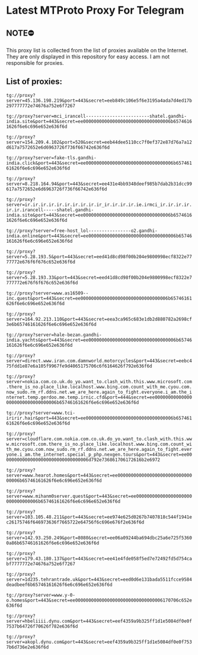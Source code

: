 # Latest MTProto Proxy For Telegram

## NOTE⛔

This proxy list is collected from the list of proxies available on the Internet. They are only displayed in this repository for easy access. I am not responsible for proxies.

## List of proxies:

`tg://proxy?server=45.136.198.219&port=443&secret=eeb849c106e5f6e3195a4ada7d4ed17b297777772e74676a752e6f7267`

`tg://proxy?server=mci_irancell------------------------shatel.gandhi-india.site&port=443&secret=ee000000000000000000000000000000006b65746161626f6e6c696e652e636f6d`

`tg://proxy?server=154.209.4.102&port=520&secret=eeb44dee5110cc7f0ef372e87d76a7a12d617a7572652e6d6963726f736f66742e636f6d`

`tg://proxy?server=fake-tls.gandhi-india.click&port=443&secret=ee000000000000000000000000000000006b65746161626f6e6c696e652e636f6d`

`tg://proxy?server=8.218.164.94&port=443&secret=ee431e4bb9348deef985b7dab2b31dcc99617a7572652e6d6963726f736f66742e636f6d`

`tg://proxy?server=ir.ir.ir.ir.ir.ir.ir.ir.ir.ir_ir.ir.ir.ir.ie.irmci_ir.ir.ir.ir.ir.ir.irancell-----shatel.gandhi-india.site&port=443&secret=ee000000000000000000000000000000006b65746161626f6e6c696e652e636f6d`

`tg://proxy?server=free-host_lol----------------o2.gandhi-india.online&port=443&secret=ee000000000000000000000000000000006b65746161626f6e6c696e652e636f6d`

`tg://proxy?server=5.28.193.5&port=443&secret=eed41d8cd98f00b204e9800998ecf8322e7777772e676f6f676c652e636f6d`

`tg://proxy?server=5.28.193.33&port=443&secret=eed41d8cd98f00b204e9800998ecf8322e7777772e676f6f676c652e636f6d`

`tg://proxy?server=www.as16509--inc.quest&port=443&secret=ee000000000000000000000000000000006b65746161626f6e6c696e652e636f6d`

`tg://proxy?server=164.92.213.110&port=443&secret=eea3ca965c683e1db2d880782a2698cf3e6b65746161626f6e6c696e652e636f6d`

`tg://proxy?server=hale-bezan.gandhi-india.yachts&port=443&secret=ee000000000000000000000000000000006b65746161626f6e6c696e652e636f6d`

`tg://proxy?server=direct.www.iran.com.damnworld.motorcycles&port=443&secret=eebc475fdd1e87e6a105f9967fe9d4065175706c6f6164626f792e636f6d`

`tg://proxy?server=nokia.com.co.uk.do_yo.want_to.clash_with.this.www.microsoft.com.there_is_no.place_like.localhost.www.bing.com.count_with_me.cyou.com.now_sudo.rm_rf.ddns.net.we_are_here.again_to_fight.everyone.i_am.the_internet.temp.gerdoo.me.temp.irnic.cfd&port=444&secret=ee000000000000000000000000000000006b65746161626f6e6c696e652e636f6d`

`tg://proxy?server=www.tci-iririr.hair&port=443&secret=ee000000000000000000000000000000006b65746161626f6e6c696e652e636f6d`

`tg://proxy?server=cloudflare.com.nokia.com.co.uk.do_yo.want_to.clash_with.this.www.microsoft.com.there_is_no.place_like.localhost.www.bing.com.count_with_me.cyou.com.now_sudo.rm_rf.ddns.net.we_are_here.again_to_fight.everyone.i_am.the_internet.special_p_php.nexgen.tours&port=443&secret=ee000000000000000000000000000000006d792e736861706172616b2e6972`

`tg://proxy?server=www.hearot.homes&port=443&secret=ee000000000000000000000000000000006b65746161626f6e6c696e652e636f6d`

`tg://proxy?server=www.mihanm0server.quest&port=443&secret=ee000000000000000000000000000000006b65746161626f6e6c696e652e636f6d`

`tg://proxy?server=103.105.48.211&port=443&secret=ee974e625d0267b7407818c544f1941ec26175746f646973636f7665722e64756f6c696e676f2e636f6d`

`tg://proxy?server=142.93.250.249&port=8080&secret=ee06a09244ba694dbc25a6e725f53600a86b65746161626f6e6c696e652e636f6d`

`tg://proxy?server=179.43.180.137&port=443&secret=ee41e4fde058f5ed7e72492fd5d754cabf7777772e74676a752e6f7267`

`tg://proxy?server=1d235.tehrantrade.uk&port=443&secret=eed0d6e131bada5511fcce9584deadbeef6b65746161626f6e6c696e652e636f6d`

`tg://proxy?server=www.y-0-o.homes&port=443&secret=ee000000000000000000000000000000006170706c652e636f6d`

`tg://proxy?server=hbeliiii.dynu.com&port=443&secret=eef4359a9b325ff1d1e5084df0e0f7537b64726f70626f782e636f6d`

`tg://proxy?server=akopl.dynu.com&port=443&secret=eef4359a9b325ff1d1e5084df0e0f7537b6d736e2e636f6d`


